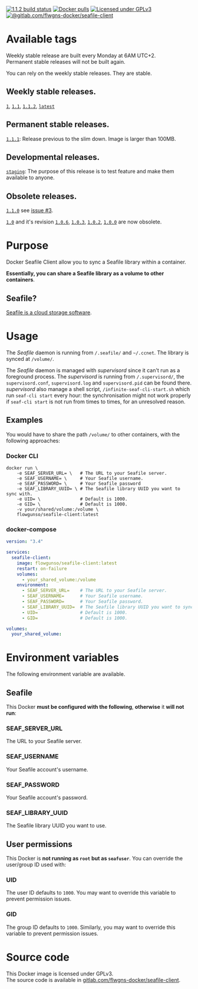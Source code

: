 [![1.1.2 build status](https://gitlab.com/flwgns-docker/seafile-client/badges/1.1.2/pipeline.svg)](https://gitlab.com/flwgns-docker/seafile-client/commits/1.1.2)
[![Docker pulls](https://img.shields.io/docker/pulls/flowgunso/seafile-client.svg)](https://hub.docker.com/r/flowgunso/seafile-client)
[![Licensed under GPLv3](https://img.shields.io/badge/License-GPLv3-red.svg)](https://www.gnu.org/licenses/gpl-3.0)
[![@gitlab.com/flwgns-docker/seafile-client](https://img.shields.io/badge/Source%20code-GitLab-red.svg)](https://gitlab.com/flwgns-docker/seafile-client/)

# Available tags

Weekly stable release are built every Monday at 6AM UTC+2.  
Permanent stable releases will not be built again.

You can rely on the weekly stable releases. They are stable.

## Weekly stable releases.
[`1`](https://gitlab.com/flwgns-docker/seafile-client/tags/1.1.2),
[`1.1`](https://gitlab.com/flwgns-docker/seafile-client/tags/1.1.2),
[`1.1.2`](https://gitlab.com/flwgns-docker/seafile-client/tags/1.1.2),
[`latest`](https://gitlab.com/flwgns-docker/seafile-client/tags/1.1.2)

## Permanent stable releases.
[`1.1.1`](https://gitlab.com/flwgns-docker/seafile-client/tags/1.1.1):
Release previous to the slim down. Image is larger than 100MB.

## Developmental releases.
[`staging`](https://gitlab.com/flwgns-docker/seafile-client/tree/staging):
The purpose of this release is to test feature and make them available to anyone.

## Obsolete releases.
[`1.1.0`](https://gitlab.com/flwgns-docker/seafile-client/tags/1.1.0) 
see [issue #3](https://gitlab.com/flwgns-docker/seafile-client/issues/3).

[`1.0`](https://gitlab.com/flwgns-docker/seafile-client/tags/1.0.6) and it's revision 
[`1.0.6`](https://gitlab.com/flwgns-docker/seafile-client/tags/1.0.6),
[`1.0.3`](https://gitlab.com/flwgns-docker/seafile-client/tags/1.0.3),
[`1.0.2`](https://gitlab.com/flwgns-docker/seafile-client/tags/1.0.2),
[`1.0.0`](https://gitlab.com/flwgns-docker/seafile-client/tags/1.0.0) are now obsolete.

# Purpose
Docker Seafile Client allow you to sync a Seafile library within a container.

**Essentially, you can share a Seafile library as a volume to other containers**.

## Seafile?
[Seafile is a cloud storage software](https://www.seafile.com/).


# Usage
The *Seafile* daemon is running from `/.seafile/` and `~/.ccnet`.
The library is synced at `/volume/`.

The *Seafile* daemon is managed with *supervisord* since it can't run as a foreground process.
The *supervisord* is running from `/.supervisord/`, the `supervisord.conf`, `supervisord.log` and `supervisord.pid` can be found there.  
*supervisord* also manage a shell script, `/infinite-seaf-cli-start.sh` which run `seaf-cli start` every hour: the synchronisation might not work properly if `seaf-cli start` is not run from times to times, for an unresolved reason.
## Examples
You would have to share the path `/volume/` to other containers, with the following approaches:
### Docker CLI
```
docker run \ 
    -e SEAF_SERVER_URL= \   # The URL to your Seafile server.
    -e SEAF_USERNAME= \     # Your Seafile username.
    -e SEAF_PASSWORD= \     # Your Seafile password
    -e SEAF_LIBRARY_UUID= \ # The Seafile library UUID you want to sync with.
    -e UID= \               # Default is 1000.
    -e GID= \               # Default is 1000.
    -v your/shared/volume:/volume \
    flowgunso/seafile-client:latest
```
### docker-compose
```yaml
version: "3.4"

services:
  seafile-client:
    image: flowgunso/seafile-client:latest
    restart: on-failure
    volumes:
      - your_shared_volume:/volume
    environment:
      - SEAF_SERVER_URL=    # The URL to your Seafile server.
      - SEAF_USERNAME=      # Your Seafile username.
      - SEAF_PASSWORD=      # Your Seafile password.
      - SEAF_LIBRARY_UUID=  # The Seafile library UUID you want to sync with.
      - UID=                # Default is 1000.
      - GID=                # Default is 1000.

volumes:
  your_shared_volume:
```


# Environment variables
The following environment variable are available.

## Seafile
This Docker **must be configured with the following**, **otherwise** it **will not run**:
### SEAF_SERVER_URL
The URL to your Seafile server.
### SEAF_USERNAME
Your Seafile account's username.
### SEAF_PASSWORD
Your Seafile account's password.
### SEAF_LIBRARY_UUID
The Seafile library UUID you want to use.

## User permissions
This Docker is **not running as `root` but as `seafuser`**. You can override the user/group ID used with:
### UID
The user ID defaults to `1000`. You may want to override this variable to prevent permission issues.
### GID
The group ID defaults to `1000`. Similarly, you may want to override this variable to prevent permission issues.

# Source code
This Docker image is licensed under GPLv3.  
The source code is available in [gitlab.com/flwgns-docker/seafile-client](https://gitlab.com/flwgns-docker/seafile-client/).